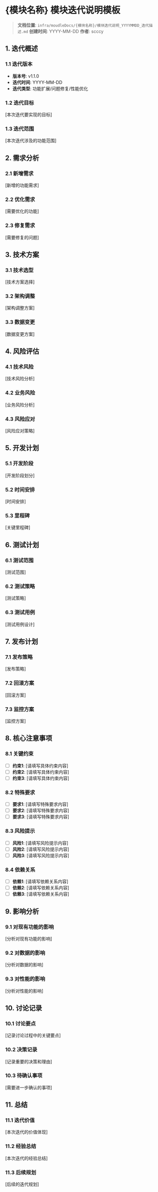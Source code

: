 # {模块名称} 模块迭代说明模板

> **文档位置**: `infra/moudleDocs/{模块名称}/模块迭代说明_YYYYMMDD_迭代描述.md`
> **创建时间**: YYYY-MM-DD
> **作者**: scccy

## 1. 迭代概述

### 1.1 迭代版本
- **版本号**: v1.1.0
- **迭代时间**: YYYY-MM-DD
- **迭代类型**: 功能扩展/问题修复/性能优化

### 1.2 迭代目标
[本次迭代要实现的目标]

### 1.3 迭代范围
[本次迭代涉及的功能范围]

## 2. 需求分析

### 2.1 新增需求
[新增的功能需求]

### 2.2 优化需求
[需要优化的功能]

### 2.3 修复需求
[需要修复的问题]

## 3. 技术方案

### 3.1 技术选型
[技术方案选择]

### 3.2 架构调整
[架构调整方案]

### 3.3 数据变更
[数据变更方案]

## 4. 风险评估

### 4.1 技术风险
[技术风险分析]

### 4.2 业务风险
[业务风险分析]

### 4.3 风险应对
[风险应对策略]

## 5. 开发计划

### 5.1 开发阶段
[开发阶段划分]

### 5.2 时间安排
[时间安排]

### 5.3 里程碑
[关键里程碑]

## 6. 测试计划

### 6.1 测试范围
[测试范围]

### 6.2 测试策略
[测试策略]

### 6.3 测试用例
[测试用例设计]

## 7. 发布计划

### 7.1 发布策略
[发布策略]

### 7.2 回滚方案
[回滚方案]

### 7.3 监控方案
[监控方案]

## 8. 核心注意事项

### 8.1 关键约束
- [ ] **约束1**: [请填写具体约束内容]
- [ ] **约束2**: [请填写具体约束内容]
- [ ] **约束3**: [请填写具体约束内容]

### 8.2 特殊要求
- [ ] **要求1**: [请填写特殊要求内容]
- [ ] **要求2**: [请填写特殊要求内容]
- [ ] **要求3**: [请填写特殊要求内容]

### 8.3 风险提示
- [ ] **风险1**: [请填写风险提示内容]
- [ ] **风险2**: [请填写风险提示内容]
- [ ] **风险3**: [请填写风险提示内容]

### 8.4 依赖关系
- [ ] **依赖1**: [请填写依赖关系内容]
- [ ] **依赖2**: [请填写依赖关系内容]
- [ ] **依赖3**: [请填写依赖关系内容]

## 9. 影响分析

### 9.1 对现有功能的影响
[分析对现有功能的影响]

### 9.2 对数据的影响
[分析对数据的影响]

### 9.3 对性能的影响
[分析对性能的影响]

## 10. 讨论记录

### 10.1 讨论要点
[记录讨论过程中的关键要点]

### 10.2 决策记录
[记录重要的决策和理由]

### 10.3 待确认事项
[需要进一步确认的事项]

## 11. 总结

### 11.1 迭代价值
[本次迭代的价值体现]

### 11.2 经验总结
[本次迭代的经验总结]

### 11.3 后续规划
[后续的迭代规划] 